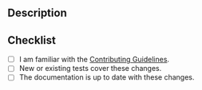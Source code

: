## Description
<!-- Provide a standalone description of changes in this PR. -->
<!-- Reference any issues closed by this PR with "closes #1234". -->
<!-- Note: The pull request title will be included in the CHANGELOG. -->

## Checklist
- [ ] I am familiar with the [Contributing Guidelines](https://github.com/rapidsai/cuspatial/blob/HEAD/CONTRIBUTING.md).
- [ ] New or existing tests cover these changes.
- [ ] The documentation is up to date with these changes.
